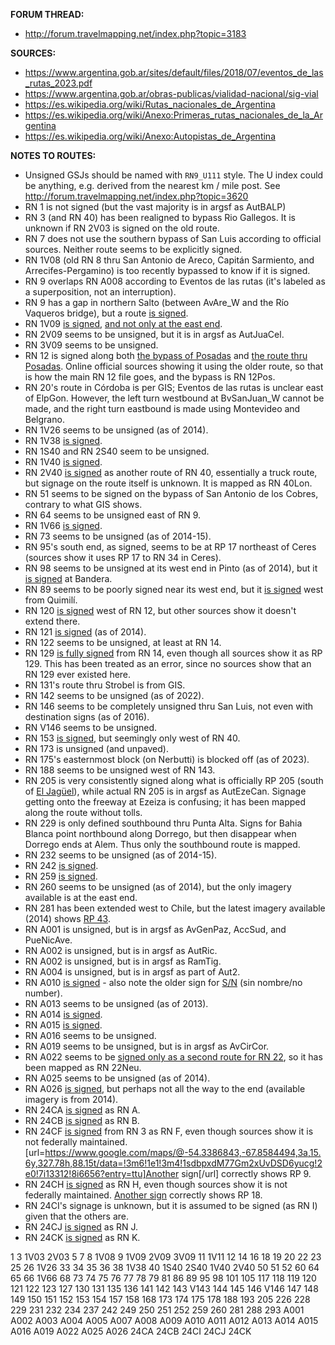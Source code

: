 ﻿**FORUM THREAD:**
- http://forum.travelmapping.net/index.php?topic=3183


**SOURCES:**
- https://www.argentina.gob.ar/sites/default/files/2018/07/eventos_de_las_rutas_2023.pdf
- https://www.argentina.gob.ar/obras-publicas/vialidad-nacional/sig-vial
- https://es.wikipedia.org/wiki/Rutas_nacionales_de_Argentina
- https://es.wikipedia.org/wiki/Anexo:Primeras_rutas_nacionales_de_la_Argentina
- https://es.wikipedia.org/wiki/Anexo:Autopistas_de_Argentina


**NOTES TO ROUTES:**
- Unsigned GSJs should be named with `RN9_U111` style. The U index could be anything, e.g. derived from the nearest km / mile post. See http://forum.travelmapping.net/index.php?topic=3620
- RN 1 is not signed (but the vast majority is in argsf as AutBALP)
- RN 3 (and RN 40) has been realigned to bypass Rio Gallegos. It is unknown if RN 2V03 is signed on the old route.
- RN 7 does not use the southern bypass of San Luis according to official sources. Neither route seems to be explicitly signed.
- RN 1V08 (old RN 8 thru San Antonio de Areco, Capitán Sarmiento, and Arrecifes-Pergamino) is too recently bypassed to know if it is signed.
- RN 9 overlaps RN A008 according to Eventos de las rutas (it's labeled as a superposition, not an interruption).
- RN 9 has a gap in northern Salto (between AvAre_W and the Río Vaqueros bridge), but a route [is signed](https://www.google.com/maps/@-24.7735826,-65.4148852,3a,38.6y,333.67h,93.37t/data=!3m6!1e1!3m4!1sHGudDziXOj7C-J2tJqH1Gg!2e0!7i16384!8i8192?entry=ttu).
- RN 1V09 [is signed](https://www.google.com/maps/@-32.9265087,-60.7235596,3a,15y,195.96h,96.25t/data=!3m6!1e1!3m4!1swjRlxtE2QjHmxeXTm03WLA!2e0!7i16384!8i8192?entry=ttu), [and not only at the east end](https://www.google.com/maps/@-32.7844692,-61.5446597,3a,15y,323.28h,83.43t/data=!3m6!1e1!3m4!1sa9o9yRtKAhfoxdfJx3-nHg!2e0!7i16384!8i8192?entry=ttu).
- RN 2V09 seems to be unsigned, but it is in argsf as AutJuaCel.
- RN 3V09 seems to be unsigned.
- RN 12 is signed along both [the bypass of Posadas](https://www.google.com/maps/@-27.448722,-56.0298176,3a,15.2y,148.81h,86.99t/data=!3m6!1e1!3m4!1s9V9grb9epX59Znexox2iGA!2e0!7i13312!8i6656?entry=ttu) and [the route thru Posadas](https://www.google.com/maps/@-27.4595809,-55.862663,3a,35.8y,17.33h,110.8t/data=!3m6!1e1!3m4!1s6tjEJzfJnJvotAZ8ljQLVg!2e0!7i16384!8i8192?entry=ttu). Online official sources showing it using the older route, so that is how the main RN 12 file goes, and the bypass is RN 12Pos.
- RN 20's route in Córdoba is per GIS; Eventos de las rutas is unclear east of ElpGon. However, the left turn westbound at BvSanJuan_W cannot be made, and the right turn eastbound is made using Montevideo and Belgrano.
- RN 1V26 seems to be unsigned (as of 2014).
- RN 1V38 [is signed](https://www.google.com/maps/@-27.3714294,-65.5650386,3a,17.1y,138.3h,105.74t/data=!3m6!1e1!3m4!1sc54ghIMfna99TCsEOYysSQ!2e0!7i16384!8i8192?entry=ttu).
- RN 1S40 and RN 2S40 seem to be unsigned.
- RN 1V40 [is signed](https://www.google.com/maps/@-24.2176037,-66.3203401,3a,16.7y,315.11h,85.34t/data=!3m6!1e1!3m4!1siowPiWD_giS60fded_4iaw!2e0!7i16384!8i8192?entry=ttu).
- RN 2V40 [is signed](https://www.google.com/maps/@-27.7190292,-67.1581034,3a,27.2y,55.94h,109.26t/data=!3m6!1e1!3m4!1s8xtwRUQSdjEoNFVaxHhBsA!2e0!7i16384!8i8192?entry=ttu) as another route of RN 40, essentially a truck route, but signage on the route itself is unknown. It is mapped as RN 40Lon.
- RN 51 seems to be signed on the bypass of San Antonio de los Cobres, contrary to what GIS shows.
- RN 64 seems to be unsigned east of RN 9.
- RN 1V66 [is signed](https://www.google.com/maps/@-24.4734316,-65.0382964,3a,15.2y,25.41h,89.41t/data=!3m6!1e1!3m4!1sd30ub7F9tkvA91bsgKjqUQ!2e0!7i16384!8i8192?entry=ttu).
- RN 73 seems to be unsigned (as of 2014-15).
- RN 95's south end, as signed, seems to be at RP 17 northeast of Ceres (sources show it uses RP 17 to RN 34 in Ceres).
- RN 98 seems to be unsigned at its west end in Pinto (as of 2014), but it [is signed](https://www.google.com/maps/@-28.8956185,-62.2676789,3a,28.8y,84.63h,107.03t/data=!3m6!1e1!3m4!1s6OEbKWbPeSZG6IUJxxjH2A!2e0!7i13312!8i6656?entry=ttu) at Bandera.
- RN 89 seems to be poorly signed near its west end, but it [is signed](https://www.google.com/maps/@-27.6570494,-62.4292388,3a,75y,250.83h,94.03t/data=!3m6!1e1!3m4!1syBe59wN5pzWYUJ_tlz19RQ!2e0!7i16384!8i8192?entry=ttu) west from Quimilí.
- RN 120 [is signed](https://www.google.com/maps/@-27.5850308,-56.6350629,3a,32.2y,268.84h,81.92t/data=!3m6!1e1!3m4!1s2aRrVadc-cPiupY3YqZP3A!2e0!7i16384!8i8192?entry=ttu) west of RN 12, but other sources show it doesn't extend there.
- RN 121 [is signed](https://www.google.com/maps/@-28.5738042,-56.0583919,3a,15.3y,156.54h,84.64t/data=!3m6!1e1!3m4!1sMffopIsL0cxvOnO3WZwJlA!2e0!7i13312!8i6656?entry=ttu) (as of 2014).
- RN 122 seems to be unsigned, at least at RN 14.
- RN 129 [is fully signed](https://www.google.com/maps/@-30.2742958,-57.9565668,3a,16.4y,338.09h,88.62t/data=!3m6!1e1!3m4!1sqIbfN_Dyamp9qQGaP66BHw!2e0!7i16384!8i8192?entry=ttu) from RN 14, even though all sources show it as RP 129. This has been treated as an error, since no sources show that an RN 129 ever existed here.
- RN 131's route thru Strobel is from GIS.
- RN 142 seems to be unsigned (as of 2022).
- RN 146 seems to be completely unsigned thru San Luis, not even with destination signs (as of 2016).
- RN V146 seems to be unsigned.
- RN 153 [is signed](https://www.google.com/maps/@-31.9848216,-68.6930735,3a,15y,15.08h,82.58t/data=!3m6!1e1!3m4!1s0ribq4Z_QVICb7qDW4MCyg!2e0!7i16384!8i8192?entry=ttu), but seemingly only west of RN 40.
- RN 173 is unsigned (and unpaved).
- RN 175's easternmost block (on Nerbutti) is blocked off (as of 2023).
- RN 188 seems to be unsigned west of RN 143.
- RN 205 is very consistently signed along what is officially RP 205 (south of [El Jagüel](https://www.google.com/maps/@-34.8326312,-58.4957098,3a,15y,68.34h,102t/data=!3m6!1e1!3m4!1s9sRL9jBXHKHgE22u_u6EJA!2e0!7i16384!8i8192?entry=ttu)), while actual RN 205 is in argsf as AutEzeCan. Signage getting onto the freeway at Ezeiza is confusing; it has been mapped along the route without tolls.
- RN 229 is only defined southbound thru Punta Alta. Signs for Bahia Blanca point northbound along Dorrego, but then disappear when Dorrego ends at Alem. Thus only the southbound route is mapped.
- RN 232 seems to be unsigned (as of 2014-15).
- RN 242 [is signed](https://www.google.com/maps/@-38.5060229,-70.4672872,3a,39.4y,313.12h,80.19t/data=!3m6!1e1!3m4!1si7tl4_2HukX27YrZSLbnUA!2e0!7i13312!8i6656?entry=ttu).
- RN 259 [is signed](https://radio3cadenapatagonia.com.ar/en-pocas-semanas-habra-novedades-sobre-la-pavimentacion-de-la-ruta-259/).
- RN 260 seems to be unsigned (as of 2014), but the only imagery available is at the east end.
- RN 281 has been extended west to Chile, but the latest imagery available (2014) shows [RP 43](https://www.google.com/maps/@-47.0133625,-67.2598466,3a,44.3y,283.35h,86.5t/data=!3m6!1e1!3m4!1shxqOmyhWyFk2rlgJ2XJVxw!2e0!7i13312!8i6656?entry=ttu).
- RN A001 is unsigned, but is in argsf as AvGenPaz, AccSud, and PueNicAve.
- RN A002 is unsigned, but is in argsf as AutRic.
- RN A002 is unsigned, but is in argsf as RamTig.
- RN A004 is unsigned, but is in argsf as part of Aut2.
- RN A010 [is signed](https://www.google.com/maps/@-42.7402428,-65.0402514,3a,15y,222.38h,81.25t/data=!3m6!1e1!3m4!1sTdSJjwcRVEslE_L6yhXQ_w!2e0!7i13312!8i6656?entry=ttu) - also note the older sign for [S/N](https://www.google.com/maps/@-42.7405371,-65.040196,3a,15y,229.02h,80.18t/data=!3m6!1e1!3m4!1s5RlMASrJTC7peaH2OLRO3w!2e0!7i13312!8i6656?entry=ttu) (sin nombre/no number).
- RN A013 seems to be unsigned (as of 2013).
- RN A014 [is signed](https://www.google.com/maps/@-31.5505221,-68.5005258,3a,17.1y,296.94h,103.22t/data=!3m6!1e1!3m4!1sJtXsS-3d8-Qv9Wn61orvvA!2e0!7i16384!8i8192?entry=ttu).
- RN A015 [is signed](https://www.google.com/maps/@-31.2848541,-58.077599,3a,31.5y,64.15h,84.37t/data=!3m6!1e1!3m4!1s8WQbdQdHfRW2cr2_fXMDng!2e0!7i16384!8i8192?entry=ttu).
- RN A016 seems to be unsigned.
- RN A019 seems to be unsigned, but is in argsf as AvCirCor.
- RN A022 seems to be [signed only as a second route for RN 22](https://youtu.be/8gzlCpMIhiY?t=1025), so it has been mapped as RN 22Neu.
- RN A025 seems to be unsigned (as of 2014).
- RN A026 [is signed](https://www.google.com/maps/@-40.7133845,-65.0031998,3a,15y,111.97h,84.98t/data=!3m6!1e1!3m4!1s0MpU3xQP1cjCCQyL1beEtA!2e0!7i13312!8i6656?entry=ttu), but perhaps not all the way to the end (available imagery is from 2014).
- RN 24CA [is signed](https://www.google.com/maps/@-54.2313883,-67.2065627,3a,31.8y,231.82h,79.36t/data=!3m6!1e1!3m4!1s3xUwpKRt5hhrIUaXCGpHqg!2e0!7i13312!8i6656?entry=ttu) as RN A.
- RN 24CB [is signed](https://www.google.com/maps/@-53.8538716,-67.7566283,3a,15y,334.25h,83.98t/data=!3m6!1e1!3m4!1soEQpmAtRoEjhncm6UfBLZQ!2e0!7i13312!8i6656?entry=ttu) as RN B.
- RN 24CF [is signed](https://www.google.com/maps/@-53.8689748,-67.6908394,3a,33.1y,168.53h,80.25t/data=!3m6!1e1!3m4!1sGGwq91xrDwcUdHPs_xxuoQ!2e0!7i13312!8i6656?entry=ttu) from RN 3 as RN F, even though sources show it is not federally maintained. [url=https://www.google.com/maps/@-54.3386843,-67.8584494,3a,15.6y,327.78h,88.15t/data=!3m6!1e1!3m4!1sdbpxdM77Gm2xUvDSD6yucg!2e0!7i13312!8i6656?entry=ttu]Another sign[/url] correctly shows RP 9.
- RN 24CH [is signed](https://www.google.com/maps/@-54.3560024,-67.2512376,3a,15y,210.79h,85.03t/data=!3m6!1e1!3m4!1sUsa_ENhuFW4-tovEg0EcmQ!2e0!7i13312!8i6656?entry=ttu) as RN H, even though sources show it is not federally maintained. [Another sign](https://www.google.com/maps/@-54.3394371,-67.8566238,3a,15y,129.59h,88.91t/data=!3m6!1e1!3m4!1siHtZph3olB3NVXAB-4Nduw!2e0!7i13312!8i6656?entry=ttu) correctly shows RP 18.
- RN 24CI's signage is unknown, but it is assumed to be signed (as RN I) given that the others are.
- RN 24CJ [is signed](https://www.google.com/maps/@-54.7406811,-67.8312442,3a,32.5y,153.08h,79.46t/data=!3m6!1e1!3m4!1sW5kD7okd-rt2W5A_lccqwg!2e0!7i13312!8i6656?entry=ttu) as RN J.
- RN 24CK [is signed](https://www.google.com/maps/@-54.853647,-67.5029626,3a,15y,289.52h,85.31t/data=!3m6!1e1!3m4!1suMUUW8_7HAI8CXM7HXTX0g!2e0!7i13312!8i6656?entry=ttu) as RN K.

1 3 1V03 2V03 5 7 8 1V08 9 1V09 2V09 3V09 11 1V11 12 14 16 18 19 20 22 23 25 26 1V26 33 34 35 36 38 1V38 40 1S40 2S40 1V40 2V40 50 51 52 60 64 65 66 1V66 68 73 74 75 76 77 78 79 81 86 89 95 98
101 105 117 118 119 120 121 122 123 127 130 131 135 136 141 142 143 V143 144 145 146 V146 147 148 149 150 151 152 153 154 157 158 168 173 174 175 178 188 193
205 226 228 229 231 232 234 237 242 249 250 251 252 259 260 281 288 293
A001 A002 A003 A004 A005 A007 A008 A009 A010 A011 A012 A013 A014 A015 A016 A019 A022 A025 A026
24CA 24CB 24CI 24CJ 24CK
